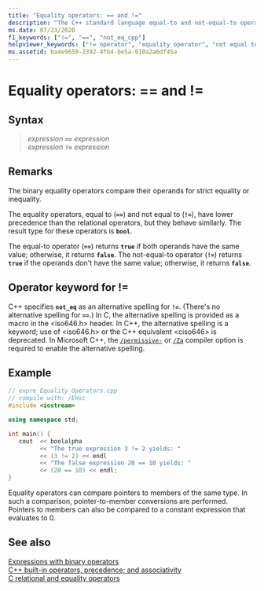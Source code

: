 ```yaml
---
title: "Equality operators: == and !="
description: "The C++ standard language equal-to and not-equal-to operator syntax and use."
ms.date: 07/23/2020
f1_keywords: ["!=", "==", "not_eq_cpp"]
helpviewer_keywords: ["!= operator", "equality operator", "not equal to comparison operator", "equality operator [C++], syntax", "== operator", "not_eq operator", "equal to operator"]
ms.assetid: ba4e9659-2392-4fb4-be5a-910a2a6df45a
---
```

# Equality operators: == and !=

## Syntax

> *expression* **`==`** *expression*\
> *expression* **`!=`** *expression*

## Remarks

The binary equality operators compare their operands for strict equality or inequality.

The equality operators, equal to (**`==`**) and not equal to (**`!=`**), have lower precedence than the relational operators, but they behave similarly. The result type for these operators is **`bool`**.

The equal-to operator (**`==`**) returns **`true`** if both operands have the same value; otherwise, it returns **`false`**. The not-equal-to operator (**`!=`**) returns **`true`** if the operands don't have the same value; otherwise, it returns **`false`**.

## Operator keyword for !=

C++ specifies **`not_eq`** as an alternative spelling for **`!=`**. (There's no alternative spelling for **`==`**.) In C, the alternative spelling is provided as a macro in the \<iso646.h> header. In C++, the alternative spelling is a keyword; use of \<iso646.h> or the C++ equivalent \<ciso646> is deprecated. In Microsoft C++, the [`/permissive-`](../build/reference/permissive-standards-conformance.md) or [`/Za`](../build/reference/za-ze-disable-language-extensions.md) compiler option is required to enable the alternative spelling.

## Example

```cpp
// expre_Equality_Operators.cpp
// compile with: /EHsc
#include <iostream>

using namespace std;

int main() {
   cout  << boolalpha
         << "The true expression 3 != 2 yields: "
         << (3 != 2) << endl
         << "The false expression 20 == 10 yields: "
         << (20 == 10) << endl;
}
```

Equality operators can compare pointers to members of the same type. In such a comparison, pointer-to-member conversions are performed. Pointers to members can also be compared to a constant expression that evaluates to 0.

## See also

[Expressions with binary operators](../cpp/expressions-with-binary-operators.md)<br/>
[C++ built-in operators, precedence; and associativity](../cpp/cpp-built-in-operators-precedence-and-associativity.md)<br/>
[C relational and equality operators](../c-language/c-relational-and-equality-operators.md)
